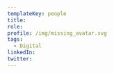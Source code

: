```yaml
---
templateKey: people
title: 
role: 
profile: /img/missing_avatar.svg
tags:
  - Digital 
linkedIn: 
twitter: 
---
```


